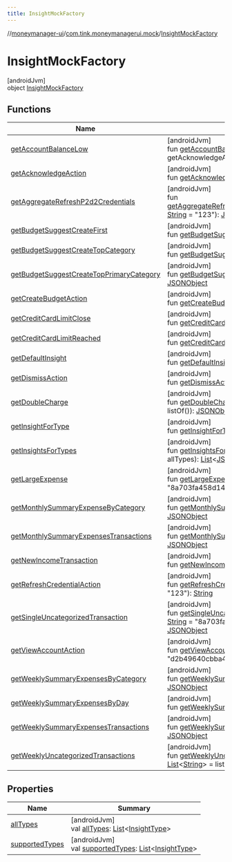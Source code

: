 ```yaml
---
title: InsightMockFactory
---
```

//[moneymanager-ui](../../../index.html)/[com.tink.moneymanagerui.mock](../index.html)/[InsightMockFactory](index.html)



# InsightMockFactory



[androidJvm]\
object [InsightMockFactory](index.html)



## Functions


| Name | Summary |
|---|---|
| [getAccountBalanceLow](get-account-balance-low.html) | [androidJvm]<br>fun [getAccountBalanceLow](get-account-balance-low.html)(action: [String](https://kotlinlang.org/api/latest/jvm/stdlib/kotlin/-string/index.html) = getAcknowledgeAction()): [JSONObject](https://developer.android.com/reference/kotlin/org/json/JSONObject.html) |
| [getAcknowledgeAction](get-acknowledge-action.html) | [androidJvm]<br>fun [getAcknowledgeAction](get-acknowledge-action.html)(): [String](https://kotlinlang.org/api/latest/jvm/stdlib/kotlin/-string/index.html) |
| [getAggregateRefreshP2d2Credentials](get-aggregate-refresh-p2d2-credentials.html) | [androidJvm]<br>fun [getAggregateRefreshP2d2Credentials](get-aggregate-refresh-p2d2-credentials.html)(refreshCredentials: [String](https://kotlinlang.org/api/latest/jvm/stdlib/kotlin/-string/index.html) = &quot;123&quot;): [JSONObject](https://developer.android.com/reference/kotlin/org/json/JSONObject.html) |
| [getBudgetSuggestCreateFirst](get-budget-suggest-create-first.html) | [androidJvm]<br>fun [getBudgetSuggestCreateFirst](get-budget-suggest-create-first.html)(): [JSONObject](https://developer.android.com/reference/kotlin/org/json/JSONObject.html) |
| [getBudgetSuggestCreateTopCategory](get-budget-suggest-create-top-category.html) | [androidJvm]<br>fun [getBudgetSuggestCreateTopCategory](get-budget-suggest-create-top-category.html)(): [JSONObject](https://developer.android.com/reference/kotlin/org/json/JSONObject.html) |
| [getBudgetSuggestCreateTopPrimaryCategory](get-budget-suggest-create-top-primary-category.html) | [androidJvm]<br>fun [getBudgetSuggestCreateTopPrimaryCategory](get-budget-suggest-create-top-primary-category.html)(): [JSONObject](https://developer.android.com/reference/kotlin/org/json/JSONObject.html) |
| [getCreateBudgetAction](get-create-budget-action.html) | [androidJvm]<br>fun [getCreateBudgetAction](get-create-budget-action.html)(): [String](https://kotlinlang.org/api/latest/jvm/stdlib/kotlin/-string/index.html) |
| [getCreditCardLimitClose](get-credit-card-limit-close.html) | [androidJvm]<br>fun [getCreditCardLimitClose](get-credit-card-limit-close.html)(): [JSONObject](https://developer.android.com/reference/kotlin/org/json/JSONObject.html) |
| [getCreditCardLimitReached](get-credit-card-limit-reached.html) | [androidJvm]<br>fun [getCreditCardLimitReached](get-credit-card-limit-reached.html)(): [JSONObject](https://developer.android.com/reference/kotlin/org/json/JSONObject.html) |
| [getDefaultInsight](get-default-insight.html) | [androidJvm]<br>fun [getDefaultInsight](get-default-insight.html)(type: [InsightType](../../com.tink.model.insights/-insight-type/index.html)): [JSONObject](https://developer.android.com/reference/kotlin/org/json/JSONObject.html) |
| [getDismissAction](get-dismiss-action.html) | [androidJvm]<br>fun [getDismissAction](get-dismiss-action.html)(): [String](https://kotlinlang.org/api/latest/jvm/stdlib/kotlin/-string/index.html) |
| [getDoubleCharge](get-double-charge.html) | [androidJvm]<br>fun [getDoubleCharge](get-double-charge.html)(transactionIds: [List](https://kotlinlang.org/api/latest/jvm/stdlib/kotlin.collections/-list/index.html)&lt;[String](https://kotlinlang.org/api/latest/jvm/stdlib/kotlin/-string/index.html)&gt; = listOf()): [JSONObject](https://developer.android.com/reference/kotlin/org/json/JSONObject.html) |
| [getInsightForType](get-insight-for-type.html) | [androidJvm]<br>fun [getInsightForType](get-insight-for-type.html)(type: [InsightType](../../com.tink.model.insights/-insight-type/index.html)): [JSONObject](https://developer.android.com/reference/kotlin/org/json/JSONObject.html) |
| [getInsightsForTypes](get-insights-for-types.html) | [androidJvm]<br>fun [getInsightsForTypes](get-insights-for-types.html)(types: [List](https://kotlinlang.org/api/latest/jvm/stdlib/kotlin.collections/-list/index.html)&lt;[InsightType](../../com.tink.model.insights/-insight-type/index.html)&gt; = allTypes): [List](https://kotlinlang.org/api/latest/jvm/stdlib/kotlin.collections/-list/index.html)&lt;[JSONObject](https://developer.android.com/reference/kotlin/org/json/JSONObject.html)&gt; |
| [getLargeExpense](get-large-expense.html) | [androidJvm]<br>fun [getLargeExpense](get-large-expense.html)(transactionId: [String](https://kotlinlang.org/api/latest/jvm/stdlib/kotlin/-string/index.html) = &quot;8a703fa458d144f9b802b09b26a43e89&quot;): [JSONObject](https://developer.android.com/reference/kotlin/org/json/JSONObject.html) |
| [getMonthlySummaryExpenseByCategory](get-monthly-summary-expense-by-category.html) | [androidJvm]<br>fun [getMonthlySummaryExpenseByCategory](get-monthly-summary-expense-by-category.html)(): [JSONObject](https://developer.android.com/reference/kotlin/org/json/JSONObject.html) |
| [getMonthlySummaryExpensesTransactions](get-monthly-summary-expenses-transactions.html) | [androidJvm]<br>fun [getMonthlySummaryExpensesTransactions](get-monthly-summary-expenses-transactions.html)(): [JSONObject](https://developer.android.com/reference/kotlin/org/json/JSONObject.html) |
| [getNewIncomeTransaction](get-new-income-transaction.html) | [androidJvm]<br>fun [getNewIncomeTransaction](get-new-income-transaction.html)(): [JSONObject](https://developer.android.com/reference/kotlin/org/json/JSONObject.html) |
| [getRefreshCredentialAction](get-refresh-credential-action.html) | [androidJvm]<br>fun [getRefreshCredentialAction](get-refresh-credential-action.html)(credentialsId: [String](https://kotlinlang.org/api/latest/jvm/stdlib/kotlin/-string/index.html) = &quot;123&quot;): [String](https://kotlinlang.org/api/latest/jvm/stdlib/kotlin/-string/index.html) |
| [getSingleUncategorizedTransaction](get-single-uncategorized-transaction.html) | [androidJvm]<br>fun [getSingleUncategorizedTransaction](get-single-uncategorized-transaction.html)(transactionId: [String](https://kotlinlang.org/api/latest/jvm/stdlib/kotlin/-string/index.html) = &quot;8a703fa458d144f9b802b09b26a43e89&quot;): [JSONObject](https://developer.android.com/reference/kotlin/org/json/JSONObject.html) |
| [getViewAccountAction](get-view-account-action.html) | [androidJvm]<br>fun [getViewAccountAction](get-view-account-action.html)(accountId: [String](https://kotlinlang.org/api/latest/jvm/stdlib/kotlin/-string/index.html) = &quot;d2b49640cbba4d8899a4886b6e8892f8&quot;): [String](https://kotlinlang.org/api/latest/jvm/stdlib/kotlin/-string/index.html) |
| [getWeeklySummaryExpensesByCategory](get-weekly-summary-expenses-by-category.html) | [androidJvm]<br>fun [getWeeklySummaryExpensesByCategory](get-weekly-summary-expenses-by-category.html)(): [JSONObject](https://developer.android.com/reference/kotlin/org/json/JSONObject.html) |
| [getWeeklySummaryExpensesByDay](get-weekly-summary-expenses-by-day.html) | [androidJvm]<br>fun [getWeeklySummaryExpensesByDay](get-weekly-summary-expenses-by-day.html)(): [JSONObject](https://developer.android.com/reference/kotlin/org/json/JSONObject.html) |
| [getWeeklySummaryExpensesTransactions](get-weekly-summary-expenses-transactions.html) | [androidJvm]<br>fun [getWeeklySummaryExpensesTransactions](get-weekly-summary-expenses-transactions.html)(): [JSONObject](https://developer.android.com/reference/kotlin/org/json/JSONObject.html) |
| [getWeeklyUncategorizedTransactions](get-weekly-uncategorized-transactions.html) | [androidJvm]<br>fun [getWeeklyUncategorizedTransactions](get-weekly-uncategorized-transactions.html)(transactionIds: [List](https://kotlinlang.org/api/latest/jvm/stdlib/kotlin.collections/-list/index.html)&lt;[String](https://kotlinlang.org/api/latest/jvm/stdlib/kotlin/-string/index.html)&gt; = listOf()): [JSONObject](https://developer.android.com/reference/kotlin/org/json/JSONObject.html) |


## Properties


| Name | Summary |
|---|---|
| [allTypes](all-types.html) | [androidJvm]<br>val [allTypes](all-types.html): [List](https://kotlinlang.org/api/latest/jvm/stdlib/kotlin.collections/-list/index.html)&lt;[InsightType](../../com.tink.model.insights/-insight-type/index.html)&gt; |
| [supportedTypes](supported-types.html) | [androidJvm]<br>val [supportedTypes](supported-types.html): [List](https://kotlinlang.org/api/latest/jvm/stdlib/kotlin.collections/-list/index.html)&lt;[InsightType](../../com.tink.model.insights/-insight-type/index.html)&gt; |


